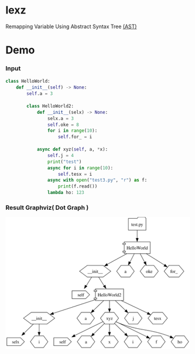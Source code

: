 # lexz
Remapping Variable Using Abstract Syntax Tree [(AST)](https://docs.python.org/3/library/ast.html) 

# Demo
### Input

```python
class HelloWorld:
    def __init__(self) -> None:
        self.a = 3

        class HelloWorld2:
            def __init__(selx) -> None:
                selx.a = 3
                self.oke = 8
                for i in range(10):
                    self.for_ = i

            async def xyz(self, a, *x):
                self.j = 4
                print("test")
                async for i in range(10):
                    self.tesx = i
                async with open("test3.py", "r") as f:
                    print(f.read())
                lambda ho: 123

```

### Result Graphviz( Dot Graph )
![image](assets/output.svg)
